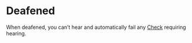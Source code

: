 # Deafened

When deafened, you can’t hear and automatically fail any [Check](../Game%20Procedures/Check.md) requiring hearing.